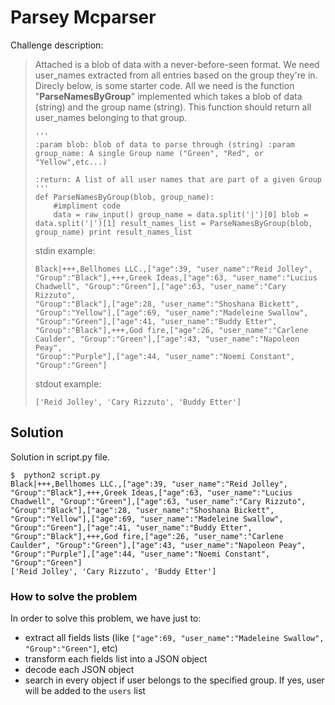 # Parsey Mcparser
Challenge description:

> Attached is a blob of data with a never-before-seen format. We need user_names extracted from all entries based on the group they're in.
> Direcly below, is some starter code. All we need is the function
> "**ParseNamesByGroup**" implemented which takes a blob of data
> (string) and the group name (string). This function should return all
> user_names belonging to that group.
> 
> ``` 
> ''' 
> :param blob: blob of data to parse through (string) :param
> group_name: A single Group name ("Green", "Red", or "Yellow",etc...)
> 
> :return: A list of all user names that are part of a given Group 
> '''
> def ParseNamesByGroup(blob, group_name):
>     #impliment code
>     data = raw_input() group_name = data.split('|')[0] blob = data.split('|')[1] result_names_list = ParseNamesByGroup(blob,
> group_name) print result_names_list
> ```
> 
> stdin example:
> ``` 
> Black|+++,Bellhomes LLC.,["age":39, "user_name":"Reid Jolley",
> "Group":"Black"],+++,Greek Ideas,["age":63, "user_name":"Lucius
> Chadwell", "Group":"Green"],["age":63, "user_name":"Cary Rizzuto",
> "Group":"Black"],["age":28, "user_name":"Shoshana Bickett",
> "Group":"Yellow"],["age":69, "user_name":"Madeleine Swallow",
> "Group":"Green"],["age":41, "user_name":"Buddy Etter",
> "Group":"Black"],+++,God fire,["age":26, "user_name":"Carlene
> Caulder", "Group":"Green"],["age":43, "user_name":"Napoleon Peay",
> "Group":"Purple"],["age":44, "user_name":"Noemi Constant",
> "Group":"Green"]
> ```
> 
> stdout example:
> 
> ``` 
> ['Reid Jolley', 'Cary Rizzuto', 'Buddy Etter']
> ```


## Solution
Solution in script.py file.
```
$  python2 script.py
Black|+++,Bellhomes LLC.,["age":39, "user_name":"Reid Jolley", "Group":"Black"],+++,Greek Ideas,["age":63, "user_name":"Lucius Chadwell", "Group":"Green"],["age":63, "user_name":"Cary Rizzuto", "Group":"Black"],["age":28, "user_name":"Shoshana Bickett", "Group":"Yellow"],["age":69, "user_name":"Madeleine Swallow", "Group":"Green"],["age":41, "user_name":"Buddy Etter", "Group":"Black"],+++,God fire,["age":26, "user_name":"Carlene Caulder", "Group":"Green"],["age":43, "user_name":"Napoleon Peay", "Group":"Purple"],["age":44, "user_name":"Noemi Constant", "Group":"Green"]
['Reid Jolley', 'Cary Rizzuto', 'Buddy Etter']
```

### How to solve the problem

In order to solve this problem, we have just to:

- extract all fields lists (like `["age":69, "user_name":"Madeleine Swallow", "Group":"Green"]`, etc)
- transform each fields list into a JSON object
- decode each JSON object
- search in every object if user belongs to the specified group. If yes, user will be added to the `users` list


